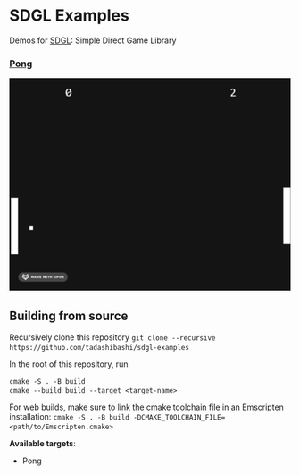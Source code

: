# SDGL Examples

Demos for [SDGL](https://github.com/tadashibashi/sdgl): Simple Direct Game Library

### [Pong](https://aaronishibashi.com/portfolio/games/pong3)

[![Pong Animation](res/pong.gif)](https://aaronishibashi.com/portfolio/games/pong3)

## Building from source

Recursively clone this repository
`git clone --recursive https://github.com/tadashibashi/sdgl-examples`

In the root of this repository, run
```
cmake -S . -B build
cmake --build build --target <target-name>
```

For web builds, make sure to link the cmake toolchain file in an Emscripten installation:
`cmake -S . -B build -DCMAKE_TOOLCHAIN_FILE=<path/to/Emscripten.cmake>`

**Available targets**:
- Pong
